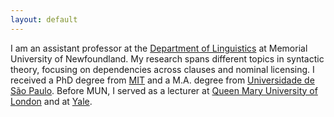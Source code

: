 ```yaml
---
layout: default
---
```


I am an assistant professor at the [Department of Linguistics](https://www.mun.ca/linguistics/) at Memorial University of Newfoundland. My research spans different topics in syntactic theory, focusing on dependencies across clauses and nominal licensing. I received a PhD degree from [MIT](https://linguistics.mit.edu/) and a M.A. degree from [Universidade de São Paulo](https://linguistica.fflch.usp.br/). Before MUN, I served as a lecturer at [Queen Mary University of London](https://www.qmul.ac.uk/sllf/linguistics/) and at [Yale](https://ling.yale.edu/).
